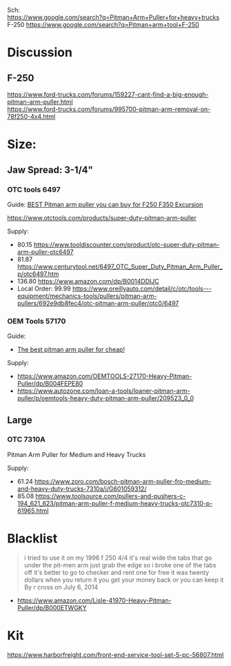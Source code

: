 Sch:  
https://www.google.com/search?q=Pitman+Arm+Puller+for+heavy+trucks  
F-250 https://www.google.com/search?q=Pitman+arm+tool+F-250

# Discussion
## F-250
https://www.ford-trucks.com/forums/159227-cant-find-a-big-enough-pitman-arm-puller.html  
https://www.ford-trucks.com/forums/995700-pitman-arm-removal-on-78f250-4x4.html

# Size:
## Jaw Spread: 3-1/4"
### OTC tools 6497
Guide: [BEST Pitman arm puller you can buy for F250 F350 Excursion](https://youtu.be/BjFsU5dxOUk)

https://www.otctools.com/products/super-duty-pitman-arm-puller

Supply:
- 80.15 https://www.tooldiscounter.com/product/otc-super-duty-pitman-arm-puller-otc6497
- 81.87 https://www.centurytool.net/6497_OTC_Super_Duty_Pitman_Arm_Puller_p/otc6497.htm
- 136.80 https://www.amazon.com/dp/B0014DDIJC
- Local Order: 99.99 https://www.oreillyauto.com/detail/c/otc/tools---equipment/mechanics-tools/pullers/pitman-arm-pullers/692e9db8fec4/otc-pitman-arm-puller/otc0/6497

### OEM Tools 57170
Guide:
- [The best pitman arm puller for cheap!](https://youtu.be/v0KRjQY56P8)

Supply:
- https://www.amazon.com/OEMTOOLS-27170-Heavy-Pitman-Puller/dp/B004FEPE80
- https://www.autozone.com/loan-a-tools/loaner-pitman-arm-puller/p/oemtools-heavy-duty-pitman-arm-puller/209523_0_0

## Large
### OTC 7310A
Pitman Arm Puller for Medium and Heavy Trucks

Supply:
- 61.24 https://www.zoro.com/bosch-pitman-arm-puller-fro-medium-and-heavy-duty-trucks-7310a/i/G601059312/
- 85.08 https://www.toolsource.com/pullers-and-pushers-c-194_621_623/pitman-arm-puller-f-medium-heavy-trucks-otc7310-p-61965.html

# Blacklist
> i tried to use it on my 1996 f 250 4/4 it's real wide the tabs that go under the pit-men arm just grab the edge so i broke one of the tabs off it's better to go to checker and rent one for free it was twenty dollars when you return it you get your money back or you can keep it
By r cross on July 6, 2014
- https://www.amazon.com/Lisle-41970-Heavy-Pitman-Puller/dp/B000ETWGKY


# Kit
https://www.harborfreight.com/front-end-service-tool-set-5-pc-56807.html
